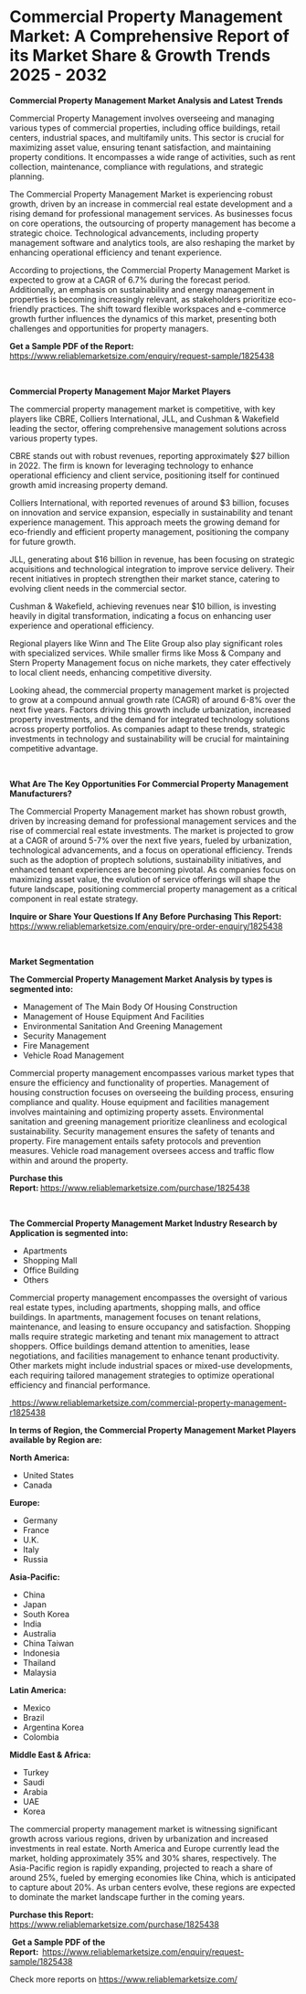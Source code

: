<p><h1>Commercial Property Management Market: A Comprehensive Report of its Market Share & Growth Trends 2025 - 2032</h1></p><p><strong>Commercial Property Management Market Analysis and Latest Trends</strong></p>
<p><p>Commercial Property Management involves overseeing and managing various types of commercial properties, including office buildings, retail centers, industrial spaces, and multifamily units. This sector is crucial for maximizing asset value, ensuring tenant satisfaction, and maintaining property conditions. It encompasses a wide range of activities, such as rent collection, maintenance, compliance with regulations, and strategic planning.</p><p>The Commercial Property Management Market is experiencing robust growth, driven by an increase in commercial real estate development and a rising demand for professional management services. As businesses focus on core operations, the outsourcing of property management has become a strategic choice. Technological advancements, including property management software and analytics tools, are also reshaping the market by enhancing operational efficiency and tenant experience.</p><p>According to projections, the Commercial Property Management Market is expected to grow at a CAGR of 6.7% during the forecast period. Additionally, an emphasis on sustainability and energy management in properties is becoming increasingly relevant, as stakeholders prioritize eco-friendly practices. The shift toward flexible workspaces and e-commerce growth further influences the dynamics of this market, presenting both challenges and opportunities for property managers.</p></p>
<p><strong>Get a Sample PDF of the Report:&nbsp;</strong> <a href="https://www.reliablemarketsize.com/enquiry/request-sample/1825438?utm_campaign=3104&utm_medium=2&utm_source=Github&utm_content=ia&utm_term=09032025&utm_id=commercial-property-management">https://www.reliablemarketsize.com/enquiry/request-sample/1825438</a></p>
<p>&nbsp;</p>
<p><strong>Commercial Property Management Major Market Players</strong></p>
<p><p>The commercial property management market is competitive, with key players like CBRE, Colliers International, JLL, and Cushman & Wakefield leading the sector, offering comprehensive management solutions across various property types. </p><p>CBRE stands out with robust revenues, reporting approximately $27 billion in 2022. The firm is known for leveraging technology to enhance operational efficiency and client service, positioning itself for continued growth amid increasing property demand.</p><p>Colliers International, with reported revenues of around $3 billion, focuses on innovation and service expansion, especially in sustainability and tenant experience management. This approach meets the growing demand for eco-friendly and efficient property management, positioning the company for future growth.</p><p>JLL, generating about $16 billion in revenue, has been focusing on strategic acquisitions and technological integration to improve service delivery. Their recent initiatives in proptech strengthen their market stance, catering to evolving client needs in the commercial sector.</p><p>Cushman & Wakefield, achieving revenues near $10 billion, is investing heavily in digital transformation, indicating a focus on enhancing user experience and operational efficiency. </p><p>Regional players like Winn and The Elite Group also play significant roles with specialized services. While smaller firms like Moss & Company and Stern Property Management focus on niche markets, they cater effectively to local client needs, enhancing competitive diversity.</p><p>Looking ahead, the commercial property management market is projected to grow at a compound annual growth rate (CAGR) of around 6-8% over the next five years. Factors driving this growth include urbanization, increased property investments, and the demand for integrated technology solutions across property portfolios. As companies adapt to these trends, strategic investments in technology and sustainability will be crucial for maintaining competitive advantage.</p></p>
<p>&nbsp;</p>
<p><strong>What Are The Key Opportunities For Commercial Property Management Manufacturers?</strong></p>
<p><p>The Commercial Property Management market has shown robust growth, driven by increasing demand for professional management services and the rise of commercial real estate investments. The market is projected to grow at a CAGR of around 5-7% over the next five years, fueled by urbanization, technological advancements, and a focus on operational efficiency. Trends such as the adoption of proptech solutions, sustainability initiatives, and enhanced tenant experiences are becoming pivotal. As companies focus on maximizing asset value, the evolution of service offerings will shape the future landscape, positioning commercial property management as a critical component in real estate strategy.</p></p>
<p><strong>Inquire or Share Your Questions If Any Before Purchasing This Report:</strong> <a href="https://www.reliablemarketsize.com/enquiry/pre-order-enquiry/1825438?utm_campaign=3104&utm_medium=2&utm_source=Github&utm_content=ia&utm_term=09032025&utm_id=commercial-property-management">https://www.reliablemarketsize.com/enquiry/pre-order-enquiry/1825438</a></p>
<p>&nbsp;</p>
<p><strong>Market Segmentation</strong></p>
<p><strong>The Commercial Property Management Market Analysis by types is segmented into:</strong></p>
<p><ul><li>Management of The Main Body Of Housing Construction</li><li>Management of House Equipment And Facilities</li><li>Environmental Sanitation And Greening Management</li><li>Security Management</li><li>Fire Management</li><li>Vehicle Road Management</li></ul></p>
<p><p>Commercial property management encompasses various market types that ensure the efficiency and functionality of properties. Management of housing construction focuses on overseeing the building process, ensuring compliance and quality. House equipment and facilities management involves maintaining and optimizing property assets. Environmental sanitation and greening management prioritize cleanliness and ecological sustainability. Security management ensures the safety of tenants and property. Fire management entails safety protocols and prevention measures. Vehicle road management oversees access and traffic flow within and around the property.</p></p>
<p><strong>Purchase this Report:&nbsp;</strong><a href="https://www.reliablemarketsize.com/purchase/1825438?utm_campaign=3104&utm_medium=2&utm_source=Github&utm_content=ia&utm_term=09032025&utm_id=commercial-property-management">https://www.reliablemarketsize.com/purchase/1825438</a></p>
<p>&nbsp;</p>
<p><strong>The Commercial Property Management Market Industry Research by Application is segmented into:</strong></p>
<p><ul><li>Apartments</li><li>Shopping Mall</li><li>Office Building</li><li>Others</li></ul></p>
<p><p>Commercial property management encompasses the oversight of various real estate types, including apartments, shopping malls, and office buildings. In apartments, management focuses on tenant relations, maintenance, and leasing to ensure occupancy and satisfaction. Shopping malls require strategic marketing and tenant mix management to attract shoppers. Office buildings demand attention to amenities, lease negotiations, and facilities management to enhance tenant productivity. Other markets might include industrial spaces or mixed-use developments, each requiring tailored management strategies to optimize operational efficiency and financial performance.</p></p>
<p><a href="https://www.reliablemarketsize.com/commercial-property-management-r1825438?utm_campaign=3104&utm_medium=2&utm_source=Github&utm_content=ia&utm_term=09032025&utm_id=commercial-property-management">&nbsp;https://www.reliablemarketsize.com/commercial-property-management-r1825438</a></p>
<p><strong>In terms of Region, the Commercial Property Management Market Players available by Region are:</strong></p>
<p>
    <p> <strong> North America: </strong>
        <ul>
            <li>United States</li>
            <li>Canada</li>
        </ul>
        </p> 
    <p> <strong> Europe: </strong>
        <ul>
            <li>Germany</li>
            <li>France</li>
            <li>U.K.</li>
            <li>Italy</li>
            <li>Russia</li>
        </ul>
        </p> 
    <p> <strong> Asia-Pacific: </strong>
        <ul>
            <li>China</li>
            <li>Japan</li>
            <li>South Korea</li>
            <li>India</li>
            <li>Australia</li>
            <li>China Taiwan</li>
            <li>Indonesia</li>
            <li>Thailand</li>
            <li>Malaysia</li>
        </ul>
        </p> 
    <p> <strong> Latin America: </strong>
        <ul>
            <li>Mexico</li>
            <li>Brazil</li>
            <li>Argentina Korea</li>
            <li>Colombia</li>
        </ul>
        </p> 
    <p> <strong> Middle East & Africa: </strong>
        <ul>
            <li>Turkey</li>
            <li>Saudi</li>
            <li>Arabia</li>
            <li>UAE</li>
            <li>Korea</li>
        </ul>
    </p>
    </p>
<p><p>The commercial property management market is witnessing significant growth across various regions, driven by urbanization and increased investments in real estate. North America and Europe currently lead the market, holding approximately 35% and 30% shares, respectively. The Asia-Pacific region is rapidly expanding, projected to reach a share of around 25%, fueled by emerging economies like China, which is anticipated to capture about 20%. As urban centers evolve, these regions are expected to dominate the market landscape further in the coming years.</p></p>
<p><strong>Purchase this Report: </strong><a href="https://www.reliablemarketsize.com/purchase/1825438?utm_campaign=3104&utm_medium=2&utm_source=Github&utm_content=ia&utm_term=09032025&utm_id=commercial-property-management">https://www.reliablemarketsize.com/purchase/1825438</a></p>
<p>&nbsp;<strong>Get a Sample PDF of the Report:&nbsp;&nbsp;</strong><a href="https://www.reliablemarketsize.com/enquiry/request-sample/1825438?utm_campaign=3104&utm_medium=2&utm_source=Github&utm_content=ia&utm_term=09032025&utm_id=commercial-property-management">https://www.reliablemarketsize.com/enquiry/request-sample/1825438</a></p>
<p><strong></strong></p>
<p>Check more reports on <a href="https://www.reliablemarketsize.com/?utm_campaign=3104&utm_medium=2&utm_source=Github&utm_content=ia&utm_term=09032025&utm_id=commercial-property-management">https://www.reliablemarketsize.com/</a></p>